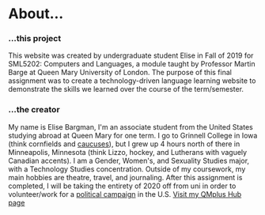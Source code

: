<h1>About...</h1>

<h3>...this project</h3>
<p>This website was created by undergraduate student Elise in Fall of 2019 for SML5202: Computers and Languages, a module taught by Professor Martin Barge at Queen Mary University of London. The purpose of this final assignment was to create a technology-driven language learning website to demonstrate the skills we learned over the course of the term/semester. </p>

<h3>...the creator</h3>
<p> My name is Elise Bargman, I'm an associate student from the United States studying abroad at Queen Mary for one term. I go to Grinnell College in Iowa (think cornfields and <a href="https://en.wikipedia.org/wiki/Iowa_caucuses">caucuses</a>), but I grew up 4 hours north of there in Minneapolis, Minnesota (think Lizzo, hockey, and Lutherans with vaguely Canadian accents). I am a Gender, Women's, and Sexuality Studies major, with a Technology Studies concentration. Outside of my coursework, my main hobbies are theatre, travel, and journaling. After this assignment is completed, I will be taking the entirety of 2020 off from uni in order to volunteer/work for a <a href="https://peteforamerica.com/">political campaign</a> in the U.S. <a href="https://hub.qmplus.qmul.ac.uk/view/view.php?t=BlVCoQMytN62pUugWKPY"> Visit my QMplus Hub page</a>
</p>
